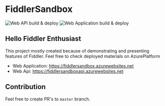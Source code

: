 # FiddlerSandbox
 
![Web API build & deploy](https://github.com/darcane/FiddlerSandbox/workflows/Web%20API%20build%20&%20deploy/badge.svg?branch=master)
![Web Application build & deploy](https://github.com/darcane/FiddlerSandbox/workflows/Web%20Application%20build%20&%20deploy/badge.svg?branch=master)

## Hello Fiddler Enthusiast

This project mostly created because of demonstrating and presenting features of Fiddler.
Feel free to check deployed materials on AzurePlatform

- Web Application: https://fiddlersandbox.azurewebsites.net
- Web Api: https://fiddlersandboxapi.azurewebsites.net

## Contribution

Feel free to create PR's to `master` branch.